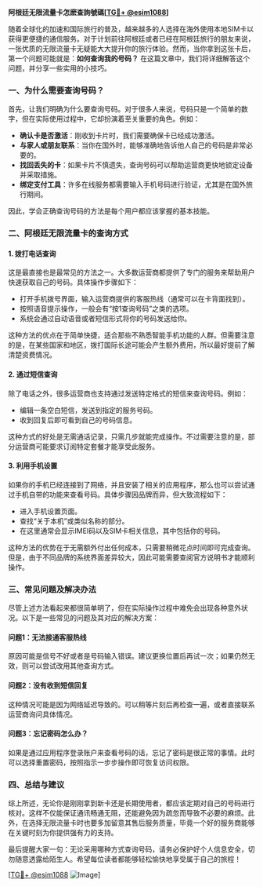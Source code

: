 **阿根廷无限流量卡怎麽查詢號碼[[TG💪+ @esim1088](https://t.me/s/esim1088)]**

随着全球化的加速和国际旅行的普及，越来越多的人选择在海外使用本地SIM卡以获得更便捷的通信服务。对于计划前往阿根廷或者已经在阿根廷旅行的朋友来说，一张优质的无限流量卡无疑能大大提升你的旅行体验。然而，当你拿到这张卡后，第一个问题可能就是：**如何查询我的号码？** 在这篇文章中，我们将详细解答这个问题，并分享一些实用的小技巧。

### 一、为什么需要查询号码？

首先，让我们明确为什么要查询号码。对于很多人来说，号码只是一个简单的数字，但在实际使用过程中，它却扮演着至关重要的角色。例如：

- **确认卡是否激活**：刚收到卡片时，我们需要确保卡已经成功激活。
- **与家人或朋友联系**：当你在国外时，能够准确地告诉他人自己的号码是非常必要的。
- **找回丢失的卡**：如果卡片不慎遗失，查询号码可以帮助运营商更快地锁定设备并采取措施。
- **绑定支付工具**：许多在线服务都需要输入手机号码进行验证，尤其是在国外旅行期间。

因此，学会正确查询号码的方法是每个用户都应该掌握的基本技能。

### 二、阿根廷无限流量卡的查询方式

#### 1. **拨打电话查询**
这是最直接也是最常见的方法之一。大多数运营商都提供了专门的服务来帮助用户快速获取自己的号码。具体操作步骤如下：
- 打开手机拨号界面，输入运营商提供的客服热线（通常可以在卡背面找到）。
- 按照语音提示操作，一般会有“按1查询号码”之类的选项。
- 系统会通过自动语音或者短信形式将你的号码发送给你。

这种方法的优点在于简单快捷，适合那些不熟悉智能手机功能的人群。但需要注意的是，在某些国家和地区，拨打国际长途可能会产生额外费用，所以最好提前了解清楚资费情况。

#### 2. **通过短信查询**
除了电话之外，很多运营商也支持通过发送特定格式的短信来查询号码。例如：
- 编辑一条空白短信，发送到指定的服务号码。
- 收到回复后即可看到自己的号码信息。

这种方式的好处是无需通话记录，只需几步就能完成操作。不过需要注意的是，部分运营商可能要求订阅特定套餐才能享受此服务。

#### 3. **利用手机设置**
如果你的手机已经连接到了网络，并且安装了相关的应用程序，那么也可以尝试通过手机自带的功能来查看号码。具体步骤因品牌而异，但大致流程如下：
- 进入手机设置页面。
- 查找“关于本机”或类似名称的部分。
- 在这里通常会显示IMEI码以及SIM卡相关信息，其中包括你的号码。

这种方法的优势在于无需额外付出任何成本，只需要稍微花点时间即可完成查询。但是，由于不同品牌的系统界面差异较大，因此可能需要查阅官方说明书才能顺利操作。

### 三、常见问题及解决办法

尽管上述方法看起来都很简单明了，但在实际操作过程中难免会出现各种意外状况。以下是一些常见的问题及其对应的解决方案：

#### 问题1：无法接通客服热线
原因可能是信号不好或者是号码输入错误。建议更换位置后再试一次；如果仍然无效，则可以尝试改用其他查询方式。

#### 问题2：没有收到短信回复
这种情况可能是因为网络延迟导致的。可以稍等片刻后再检查一遍，或者直接联系运营商询问具体情况。

#### 问题3：忘记密码怎么办？
如果是通过应用程序登录账户来查看号码的话，忘记了密码是很正常的事情。此时可以选择重置密码，按照指示一步步操作即可恢复访问权限。

### 四、总结与建议

综上所述，无论你是刚刚拿到新卡还是长期使用者，都应该定期对自己的号码进行核对。这样不仅能保证通讯畅通无阻，还能避免因为疏忽而导致不必要的麻烦。此外，在选择无限流量卡时也要多加留意其售后服务质量，毕竟一个好的服务商能够在关键时刻为你提供强有力的支持。

最后提醒大家一句：无论采用哪种方式查询号码，请务必保护好个人信息安全，切勿随意透露给陌生人。希望每位读者都能够轻松愉快地享受属于自己的旅程！

[[TG💪+ @esim1088](https://t.me/s/esim1088) ![Image](https://i.postimg.cc/4NQfJmqS/Snipaste-2025-05-13-00-14-12.png)]